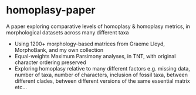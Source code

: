 homoplasy-paper
===============

A paper exploring comparative levels of homoplasy &amp; homoplasy metrics, in morphological datasets across many different taxa

* Using 1200+ morphology-based matrices from Graeme Lloyd, MorphoBank, and my own collection
* Equal-weights Maximum Parsimony analyses, in TNT, with original character ordering preserved
* Exploring homoplasy relative to many different factors e.g. missing data, number of taxa, number of characters, inclusion of fossil taxa, between different clades, between different versions of the same essential matrix etc... 
